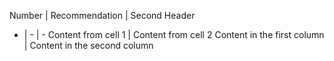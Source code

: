 Number | Recommendation | Second Header
- | - | -
Content from cell 1 | Content from cell 2
Content in the first column | Content in the second column
